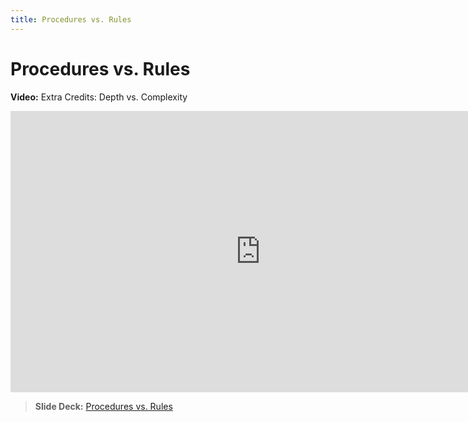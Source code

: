 ```yaml
---
title: Procedures vs. Rules
---
```


# Procedures vs. Rules

__Video:__ Extra Credits: Depth vs. Complexity

<iframe width="800" height="450" src="https://www.youtube.com/embed/jVL4st0blGU" title="YouTube video player" frameborder="0" allow="accelerometer; autoplay; clipboard-write; encrypted-media; gyroscope; picture-in-picture" allowfullscreen></iframe>

> __Slide Deck:__ [Procedures vs. Rules](https://docs.google.com/presentation/d/1Srv31qGqHRFi8A0BEsQNVD8Fo0Ake5owlA69kqeUGFM/edit?usp=sharing)
